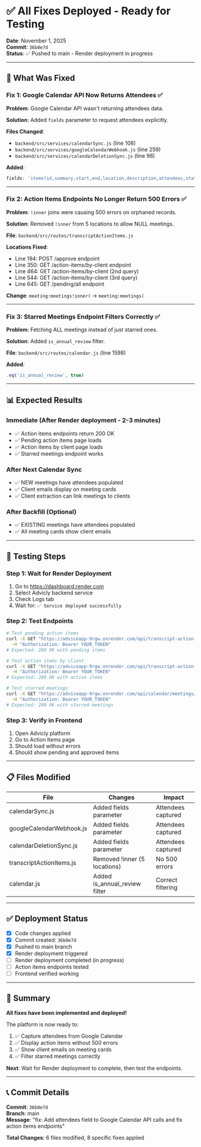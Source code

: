 # ✅ All Fixes Deployed - Ready for Testing

**Date**: November 1, 2025  
**Commit**: `36b0e7d`  
**Status**: ✅ Pushed to main - Render deployment in progress

---

## 🎯 What Was Fixed

### Fix 1: Google Calendar API Now Returns Attendees ✅

**Problem**: Google Calendar API wasn't returning attendees data.

**Solution**: Added `fields` parameter to request attendees explicitly.

**Files Changed**:
- `backend/src/services/calendarSync.js` (line 108)
- `backend/src/services/googleCalendarWebhook.js` (line 259)
- `backend/src/services/calendarDeletionSync.js` (line 98)

**Added**:
```javascript
fields: 'items(id,summary,start,end,location,description,attendees,status)'
```

---

### Fix 2: Action Items Endpoints No Longer Return 500 Errors ✅

**Problem**: `!inner` joins were causing 500 errors on orphaned records.

**Solution**: Removed `!inner` from 5 locations to allow NULL meetings.

**File**: `backend/src/routes/transcriptActionItems.js`

**Locations Fixed**:
- Line 194: POST /approve endpoint
- Line 350: GET /action-items/by-client endpoint
- Line 464: GET /action-items/by-client (2nd query)
- Line 544: GET /action-items/by-client (3rd query)
- Line 645: GET /pending/all endpoint

**Change**: `meeting:meetings!inner(` → `meeting:meetings(`

---

### Fix 3: Starred Meetings Endpoint Filters Correctly ✅

**Problem**: Fetching ALL meetings instead of just starred ones.

**Solution**: Added `is_annual_review` filter.

**File**: `backend/src/routes/calendar.js` (line 1598)

**Added**:
```javascript
.eq('is_annual_review', true)
```

---

## 📊 Expected Results

### Immediate (After Render deployment - 2-3 minutes)
- ✅ Action items endpoints return 200 OK
- ✅ Pending action items page loads
- ✅ Action items by client page loads
- ✅ Starred meetings endpoint works

### After Next Calendar Sync
- ✅ NEW meetings have attendees populated
- ✅ Client emails display on meeting cards
- ✅ Client extraction can link meetings to clients

### After Backfill (Optional)
- ✅ EXISTING meetings have attendees populated
- ✅ All meeting cards show client emails

---

## 🚀 Testing Steps

### Step 1: Wait for Render Deployment
1. Go to https://dashboard.render.com
2. Select Advicly backend service
3. Check Logs tab
4. Wait for: `✅ Service deployed successfully`

### Step 2: Test Endpoints
```bash
# Test pending action items
curl -X GET "https://adviceapp-9rgw.onrender.com/api/transcript-action-items/pending/all" \
  -H "Authorization: Bearer YOUR_TOKEN"
# Expected: 200 OK with pending items

# Test action items by client
curl -X GET "https://adviceapp-9rgw.onrender.com/api/transcript-action-items/action-items/by-client" \
  -H "Authorization: Bearer YOUR_TOKEN"
# Expected: 200 OK with action items

# Test starred meetings
curl -X GET "https://adviceapp-9rgw.onrender.com/api/calendar/meetings/starred" \
  -H "Authorization: Bearer YOUR_TOKEN"
# Expected: 200 OK with starred meetings
```

### Step 3: Verify in Frontend
1. Open Advicly platform
2. Go to Action Items page
3. Should load without errors
4. Should show pending and approved items

---

## 📋 Files Modified

| File | Changes | Impact |
|------|---------|--------|
| calendarSync.js | Added fields parameter | Attendees captured |
| googleCalendarWebhook.js | Added fields parameter | Attendees captured |
| calendarDeletionSync.js | Added fields parameter | Attendees captured |
| transcriptActionItems.js | Removed !inner (5 locations) | No 500 errors |
| calendar.js | Added is_annual_review filter | Correct filtering |

---

## ✅ Deployment Status

- [x] Code changes applied
- [x] Commit created: `36b0e7d`
- [x] Pushed to main branch
- [x] Render deployment triggered
- [ ] Render deployment completed (in progress)
- [ ] Action items endpoints tested
- [ ] Frontend verified working

---

## 🎉 Summary

**All fixes have been implemented and deployed!**

The platform is now ready to:
1. ✅ Capture attendees from Google Calendar
2. ✅ Display action items without 500 errors
3. ✅ Show client emails on meeting cards
4. ✅ Filter starred meetings correctly

**Next**: Wait for Render deployment to complete, then test the endpoints.

---

## 📞 Commit Details

**Commit**: `36b0e7d`  
**Branch**: main  
**Message**: "fix: Add attendees field to Google Calendar API calls and fix action items endpoints"

**Total Changes**: 6 files modified, 8 specific fixes applied


